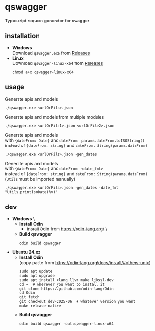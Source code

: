 # qswagger
Typescript request generator for swagger

## installation
- **Windows** \
  Download `qswagger.exe` from [Releases](https://github.com/Patrolin/qswagger/releases)
- **Linux** \
  Download `qswagger-linux-x64` from [Releases](https://github.com/Patrolin/qswagger/releases)
  ```
  chmod a+x qswagger-linux-x64
  ```

## usage
Generate apis and models
```
./qswagger.exe <urlOrFile>.json
```

Generate apis and models from multiple modules
```
./qswagger.exe <urlOrFile1>.json <urlOrFile2>.json
```

Generate apis and models \
with `{dateFrom: Date}` and `dateFrom: params.dateFrom.toISOString()` \
instead of `{dateFrom: string}` and `dateFrom: String(params.dateFrom)`
```
./qswagger.exe <urlOrFile>.json -gen_dates
```

Generate apis and models \
with `{dateFrom: Date}` and `dateFrom: <date_fmt>` \
instead of `{dateFrom: string}` and `dateFrom: String(params.dateFrom)` \
(`Utils` must be imported manually)
```
./qswagger.exe <urlOrFile>.json -gen_dates -date_fmt "Utils.printIsoDate(%v)"
```

## dev
- **Windows** \
  - **Install Odin**
    - Install Odin from https://odin-lang.org/ \
  - **Build qswagger**
    ```
    odin build qswagger
    ```
- **Ubuntu 24.xx**
  - **Install Odin** \
    (copy paste from https://odin-lang.org/docs/install/#others-unix)
    ```
    sudo apt update
    sudo apt upgrade
    sudo apt install clang llvm make libssl-dev
    cd ~  # wherever you want to install it
    git clone https://github.com/odin-lang/Odin
    cd Odin
    git fetch
    git checkout dev-2025-06  # whatever version you want
    make release-native
    ```
  - **Build qswagger**
    ```
    odin build qswagger -out:qswagger-linux-x64
    ```
